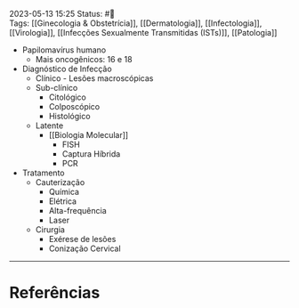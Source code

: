 2023-05-13 15:25
Status: #🌱  
Tags: [[Ginecologia & Obstetrícia]], [[Dermatologia]], [[Infectologia]], [[Virologia]], [[Infecções Sexualmente Transmitidas (ISTs)]], [[Patologia]]
<br/>
- Papilomavírus humano
	- Mais oncogênicos: 16 e 18
- Diagnóstico de Infecção
	- Clínico - Lesões macroscópicas
	- Sub-clínico
		- Citológico
		- Colposcópico
		- Histológico
	- Latente
		- [[Biologia Molecular]]
			- FISH
			- Captura Híbrida
			- PCR
- Tratamento
	- Cauterização
		- Química
		- Elétrica
		- Alta-frequência
		- Laser
	- Cirurgia
		- Exérese de lesões
		- Conização Cervical
____
# Referências

